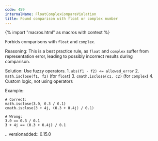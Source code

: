 ```yaml
---
code: 459
internalName: FloatComplexCompareViolation
title: Found comparison with float or complex number
---
```


{% import "macros.html" as macros with context %}


Forbids comparisons with ``float`` and ``complex``.

Reasoning:
    This is a best practice rule, as ``float`` and ``complex``
    suffer from representation error, leading to possibly
    incorrect results during comparison.

Solution:
    Use fuzzy operators.
    1. ``abs(f1 - f2) <= allowed_error``
    2. ``math.isclose(f1, f2)`` (for ``float``)
    3. ``cmath.isclose(c1, c2)`` (for ``complex``)
    4. Custom logic, not using operators

Example::

    # Correct:
    math.isclose(3.0, 0.3 / 0.1)
    cmath.isclose(3 + 4j, (0.3 + 0.4j) / 0.1)

    # Wrong:
    3.0 == 0.3 / 0.1
    3 + 4j == (0.3 + 0.4j) / 0.1

.. versionadded:: 0.15.0